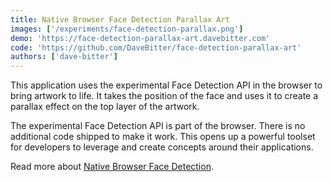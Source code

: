 ```yaml
---
title: Native Browser Face Detection Parallax Art
images: ['/experiments/face-detection-parallax.png']
demo: 'https://face-detection-parallax-art.davebitter.com'
code: 'https://github.com/DaveBitter/face-detection-parallax-art'
authors: ['dave-bitter']
---
```


This application uses the experimental Face Detection API in the browser to bring artwork to life. It takes the position of the face and uses it to create a parallax effect on the top layer of the artwork.

The experimental Face Detection API is part of the browser. There is no additional code shipped to make it work. This opens up a powerful toolset for developers to leverage and create concepts around their applications.

Read more about [Native Browser Face Detection](techhub.iodigital.com/articles/native-face-detection-cropping).

